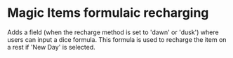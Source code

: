 # Magic Items formulaic recharging
Adds a field (when the recharge method is set to 'dawn' or 'dusk') where users can input a dice formula. This formula is used to recharge the item on a rest if 'New Day' is selected.
